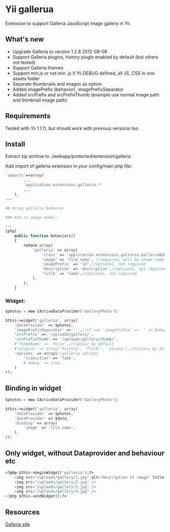 Yii gallerua
========

Extension to support Galleria JavaScript image gallery in Yii.

## What's new

* Upgrade Galleria to version 1.2.8 2012-08-09
* Support Galleria plugins, history plugin enabled by default (but others not tested)
* Support Galleria themes
* Support min.js or not min .js if Yii DEBUG defined, all JS, CSS in one assets folder
* Separate thumbnails and images as option
* Added imagePrefix (behavior), imagePrefixSeparator
* Added srcPrefix and srcPrefixThumb (example use normal image path and thimbnail image path)

## Requirements
Tested with Yii 1.1.11, but should work with previous versions too

## Install

Extract zip archive to
./webapp/protected/extension/galleria

Add import of galleria extension in your config/main.php file:
```php
'imports'=>array(
        ...
        'application.extensions.galleria.*'
        ...
    ),
~~~

## Using galleria Behavior

### Add to image model:

~~~
[php]
	public function behaviors()
	{
		return array(
			'galleria' => array(
				'class' => 'application.extensions.galleria.GalleriaBehavior',
				'image' => 'file_name', //required, will be image name of src
				'imagePrefix' => 'id',//optional, not required
				'description' => 'description',//optional, not required
				'title' => 'name',//optional, not required
			),
		);
	}
```

### Widget:

```php
$photos = new CActiveDataProvider('GalleryPhoto');

$this->widget('galleria', array(
	'dataProvider' => $photos,
	'imagePrefixSeparator' => '-',//if set 'imagePrefix' => '' in behaviors; separate - imagePrefix{Separator}image
	'srcPrefix' => '/uploads/gallery/',
	'srcPrefixThumb' => '/uploads/gallery/thumb/',
	#'themeName' => 'folio',//classic by default
	#'plugins' => array('history', 'flickr', 'picasa'),//history by default
	'options' => array(//galleria options
		'transition' => 'fade',
		#'debug' => true,
	)
));
```

## Binding in widget

```php
$photos = new CActiveDataProvider('GalleryPhoto');

$this->widget('galleria', array(
	'dataProvider' => $photos,
	'dataProvider' => $data,
	'binding' => array(
		'image' => 'file_name',
    ),
));
```

## Only widget, without Dataprovider and behaviour etc

```php
<?php $this->beginWidget('galleria');?>
	<img src="/uploads/gallery/1.jpg" alt="Description of image" title="Title of image" />
	<img src="/uploads/gallery/2.jpg" />
	<img src="/uploads/gallery/3.jpg" />
	<img src="/uploads/gallery/4.jpg" />
<?php $this->endWidget();?>
```

## Resources
[Galleria site](http://galleria.io/ "Galleria site")
